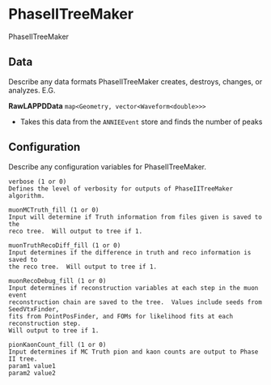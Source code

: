 # PhaseIITreeMaker

PhaseIITreeMaker

## Data

Describe any data formats PhaseIITreeMaker creates, destroys, changes, or analyzes. E.G.

**RawLAPPDData** `map<Geometry, vector<Waveform<double>>>`
* Takes this data from the `ANNIEEvent` store and finds the number of peaks

## Configuration

Describe any configuration variables for PhaseIITreeMaker.

```
verbose (1 or 0)
Defines the level of verbosity for outputs of PhaseIITreeMaker algorithm.

muonMCTruth_fill (1 or 0)
Input will determine if Truth information from files given is saved to the
reco tree.  Will output to tree if 1.

muonTruthRecoDiff_fill (1 or 0)
Input determines if the difference in truth and reco information is saved to
the reco tree.  Will output to tree if 1.

muonRecoDebug_fill (1 or 0)
Input determines if reconstruction variables at each step in the muon event
reconstruction chain are saved to the tree.  Values include seeds from SeedVtxFinder,
fits from PointPosFinder, and FOMs for likelihood fits at each reconstruction step.
Will output to tree if 1.

pionKaonCount_fill (1 or 0)
Input determines if MC Truth pion and kaon counts are output to Phase II tree.
param1 value1
param2 value2
```
